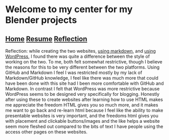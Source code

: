 # Welcome to my center for my Blender projects
## [Home](index.md) [Resume](resume.md) [Reflection](reflection.md)

Reflection:
	while creating the two websites, [using markdown](https://argynarg.github.io/BenDigit100/), and [using WordPress]( https://sites.psu.edu/bensimonportfolio/2020/09/16/hello-world/), I found there was quite a difference between the style of working on the two. To me, both felt somewhat restrictive, though I believe the reasons for this to be very different between the two platforms. Using GitHub and Markdown I feel I was restricted mostly by my lack of Markdown/GitHub knowledge, I feel like there was much more that could have been done with this site had I been more comfortable with GitHub and Markdown. In contrast I felt that WordPress was more restrictive because WordPress seems to be designed very specifically for blogging.
	Honestly after using these to create websites after learning how to use HTML makes me appreciate the freedom HTML gives you so much more, and it makes me want to go back and re-learn html because I feel like the ability to make presentable websites is very important, and the freedoms html gives you with placement and clickable buttons/images and the like helps a website seem more fleshed out compared to the bits of text I have people using the access other pages on these websites. 
	

